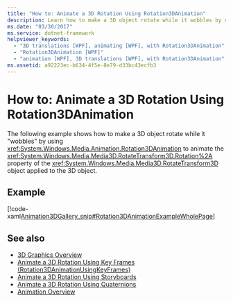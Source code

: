 ```yaml
---
title: "How to: Animate a 3D Rotation Using Rotation3DAnimation"
description: Learn how to make a 3D object rotate while it wobbles by using Rotation3DAnimation to animate the Rotation property.
ms.date: "03/30/2017"
ms.service: dotnet-framework
helpviewer_keywords: 
  - "3D translations [WPF], animating [WPF], with Rotation3DAnimation"
  - "Rotation3DAnimation [WPF]"
  - "animation [WPF], 3D translations [WPF], with Rotation3DAnimation"
ms.assetid: a92223ec-b634-4f5e-8e79-d33bc43ecfb3
---
```

# How to: Animate a 3D Rotation Using Rotation3DAnimation

The following example shows how to make a 3D object rotate while it "wobbles" by using <xref:System.Windows.Media.Animation.Rotation3DAnimation> to animate the <xref:System.Windows.Media.Media3D.RotateTransform3D.Rotation%2A> property of the <xref:System.Windows.Media.Media3D.RotateTransform3D> object applied to the 3D object.

## Example

[!code-xaml[Animation3DGallery_snip#Rotation3DAnimationExampleWholePage](~/samples/snippets/csharp/VS_Snippets_Wpf/Animation3DGallery_snip/CS/Rotation3DAnimationExample.xaml#rotation3danimationexamplewholepage)]

## See also

- [3D Graphics Overview](3-d-graphics-overview.md)
- [Animate a 3D Rotation Using Key Frames (Rotation3DAnimationUsingKeyFrames)](how-to-animate-a-3-d-rotation-using-key-frames.md)
- [Animate a 3D Rotation Using Storyboards](how-to-animate-a-3-d-rotation-using-storyboards.md)
- [Animate a 3D Rotation Using Quaternions](how-to-animate-a-3-d-rotation-using-quaternions.md)
- [Animation Overview](animation-overview.md)
